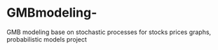 # GMBmodeling-
GMB modeling base on stochastic processes for stocks prices graphs, probabilistic models project
